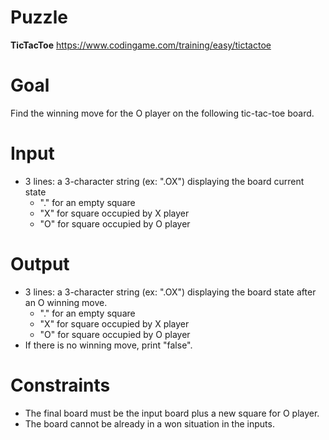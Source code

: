 # Puzzle
**TicTacToe** https://www.codingame.com/training/easy/tictactoe

# Goal
Find the winning move for the O player on the following tic-tac-toe board.

# Input
* 3 lines: a 3-character string (ex: ".OX") displaying the board current state
  * "." for an empty square
  * "X" for square occupied by X player
  * "O" for square occupied by O player

# Output
* 3 lines: a 3-character string (ex: ".OX") displaying the board state after an O winning move.
  * "." for an empty square
  * "X" for square occupied by X player
  * "O" for square occupied by O player
* If there is no winning move, print "false".

# Constraints
- The final board must be the input board plus a new square for O player.
- The board cannot be already in a won situation in the inputs.
